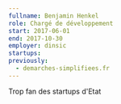 ```yaml
---
fullname: Benjamin Henkel
role: Chargé de développement
start: 2017-06-01
end: 2017-10-30
employer: dinsic
startups:
previously:
  - demarches-simplifiees.fr
---
```


Trop fan des startups d'Etat
